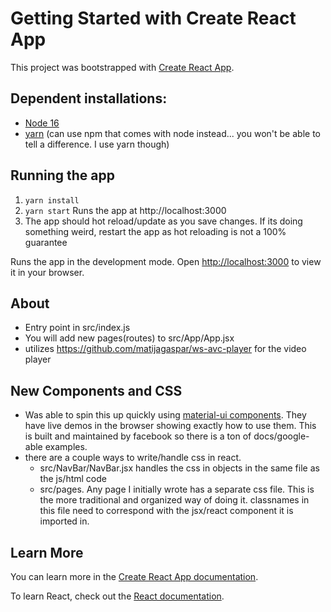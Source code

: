 # Getting Started with Create React App

This project was bootstrapped with [Create React App](https://github.com/facebook/create-react-app).

## Dependent installations:

- [Node 16](https://nodejs.org/en/blog/release/v16.16.0)
- [yarn](https://classic.yarnpkg.com/lang/en/docs/install/#mac-stable) (can use npm that comes with node instead... you won't be able to tell a difference. I use yarn though)

## Running the app

1. `yarn install`
2. `yarn start` Runs the app at http://localhost:3000
3. The app should hot reload/update as you save changes. If its doing something weird, restart the app as hot reloading is not a 100% guarantee

Runs the app in the development mode.
Open [http://localhost:3000](http://localhost:3000) to view it in your browser.

## About

- Entry point in src/index.js
- You will add new pages(routes) to src/App/App.jsx
- utilizes https://github.com/matijagaspar/ws-avc-player for the video player

## New Components and CSS

- Was able to spin this up quickly using [material-ui components](https://mui.com/material-ui/react-button/). They have live demos in the browser showing exactly how to use them. This is built and maintained by facebook so there is a ton of docs/google-able examples.
- there are a couple ways to write/handle css in react.
  - src/NavBar/NavBar.jsx handles the css in objects in the same file as the js/html code
  - src/pages. Any page I initially wrote has a separate css file. This is the more traditional and organized way of doing it. classnames in this file need to correspond with the jsx/react component it is imported in.

## Learn More

You can learn more in the [Create React App documentation](https://facebook.github.io/create-react-app/docs/getting-started).

To learn React, check out the [React documentation](https://reactjs.org/).
